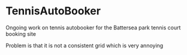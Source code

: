 # TennisAutoBooker

Ongoing work on tennis autobooker for the Battersea park tennis court booking site

Problem is that it is not a consistent grid which is very annoying
